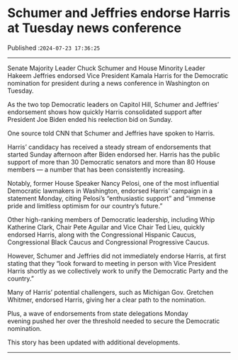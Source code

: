 # Schumer and Jeffries endorse Harris at Tuesday news conference

Published :`2024-07-23 17:36:25`

---

Senate Majority Leader Chuck Schumer and House Minority Leader Hakeem Jeffries endorsed Vice President Kamala Harris for the Democratic nomination for president during a news conference in Washington on Tuesday.

As the two top Democratic leaders on Capitol Hill, Schumer and Jeffries’ endorsement shows how quickly Harris consolidated support after President Joe Biden ended his reelection bid on Sunday.

One source told CNN that Schumer and Jeffries have spoken to Harris.

Harris’ candidacy has received a steady stream of endorsements that started Sunday afternoon after Biden endorsed her. Harris has the public support of more than 30 Democratic senators and more than 80 House members — a number that has been consistently increasing.

Notably, former House Speaker Nancy Pelosi, one of the most influential Democratic lawmakers in Washington, endorsed Harris’ campaign in a statement Monday, citing Pelosi’s “enthusiastic support” and “immense pride and limitless optimism for our country’s future.”

Other high-ranking members of Democratic leadership, including Whip Katherine Clark, Chair Pete Aguilar and Vice Chair Ted Lieu, quickly endorsed Harris, along with the Congressional Hispanic Caucus, Congressional Black Caucus and Congressional Progressive Caucus.

However, Schumer and Jeffries did not immediately endorse Harris, at first stating that they “look forward to meeting in person with Vice President Harris shortly as we collectively work to unify the Democratic Party and the country.”

Many of Harris’ potential challengers, such as Michigan Gov. Gretchen Whitmer, endorsed Harris, giving her a clear path to the nomination.

Plus, a wave of endorsements from state delegations Monday evening pushed her over the threshold needed to secure the Democratic nomination.

This story has been updated with additional developments.

---


